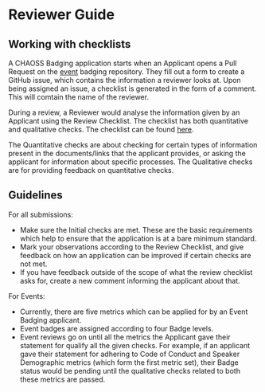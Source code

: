# Reviewer Guide

## Working with checklists

A CHAOSS Badging application starts when an Applicant opens a Pull Request on the [event](https://github.com/badging/event-diversity-and-inclusion) badging repository. They fill out a form to create a GitHub issue, which contains the information a reviewer looks at. Upon being assigned an issue, a checklist is generated in the form of a comment. This will comtain the name of the reviewer.

During a review, a Reviewer would analyse the information given by an Applicant using the Review Checklist. The checklist has both quantitative and qualitative checks. The checklist can be found [here](https://github.com/badging/event-diversity-and-inclusion/blob/master/.github/checklist.md).

The Quantitative checks are about checking for certain types of information present in the documents/links that the applicant provides, or asking the applicant for information about specific processes. The Qualitative checks are for providing feedback on quantitative checks.

## Guidelines

For all submissions:
  - Make sure the Initial checks are met. These are the basic requirements which help to ensure that the application is at a bare minimum standard.
  - Mark your observations according to the Review Checklist, and give feedback on how an application can be improved if certain checks are not met.
  - If you have feedback outside of the scope of what the review checklist asks for, create a new comment informing the applicant about that.

For Events:
  - Currently, there are five metrics which can be applied for by an Event Badging applicant.
  - Event badges are assigned according to four Badge levels.
  - Event reviews go on until all the metrics the Applicant gave their statement for qualify all the given checks. For example, if an applicant gave their statement for adhering to Code of Conduct and Speaker Demographic metrics (which form the first metric set), their Badge status would be pending until the qualitative checks related to both these metrics are passed.

